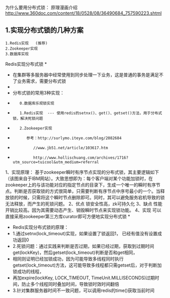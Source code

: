 
为什么要用分布式锁： 原理漫画介绍   http://www.360doc.com/content/18/0528/08/36490684_757590223.shtml

## 1.实现分布式锁的几种方案
    1.Redis实现   (推荐)
    2.Zookeeper实现
    3.数据库实现
Redis实现分布式锁
*
* 在集群等多服务器中经常使用到同步处理一下业务，这是普通的事务是满足不了业务需求，需要分布式锁
*
* 分布式锁的常用3种实现：
*        0.数据库乐观锁实现
*        1.Redis实现  --- 使用redis的setnx()、get()、getset()方法，用于分布式锁，解决死锁问题
*        2.Zookeeper实现
*           参考：http://surlymo.iteye.com/blog/2082684
*              //www.jb51.net/article/103617.htm
*              http://www.hollischuang.com/archives/1716?utm_source=tuicool&utm_medium=referral
1、实现原理：
基于zookeeper瞬时有序节点实现的分布式锁，其主要逻辑如下（该图来自于IBM网站）。大致思想即为：每个客户端对某个功能加锁时，在zookeeper上的与该功能对应的指定节点的目录下，生成一个唯一的瞬时有序节点。判断是否获取锁的方式很简单，只需要判断有序节点中序号最小的一个。当释放锁的时候，只需将这个瞬时节点删除即可。同时，其可以避免服务宕机导致的锁无法释放，而产生的死锁问题。
2、优点
锁安全性高，zk可持久化
3、缺点
性能开销比较高。因为其需要动态产生、销毁瞬时节点来实现锁功能。
4、实现
可以直接采用zookeeper第三方库curator即可方便地实现分布式锁
*
* Redis实现分布式锁的原理：
*  1.通过setnx(lock_timeout)实现，如果设置了锁返回1， 已经有值没有设置成功返回0
*  2.死锁问题：通过实践来判断是否过期，如果已经过期，获取到过期时间get(lockKey)，然后getset(lock_timeout)判断是否和get相同，
*   相同则证明已经加锁成功，因为可能导致多线程同时执行getset(lock_timeout)方法，这可能导致多线程都只需getset后，对于判断加锁成功的线程，
*   再加expire(lockKey, LOCK_TIMEOUT, TimeUnit.MILLISECONDS)过期时间，防止多个线程同时叠加时间，导致锁时效时间翻倍
*  3.针对集群服务器时间不一致问题，可以调用redis的time()获取当前时间